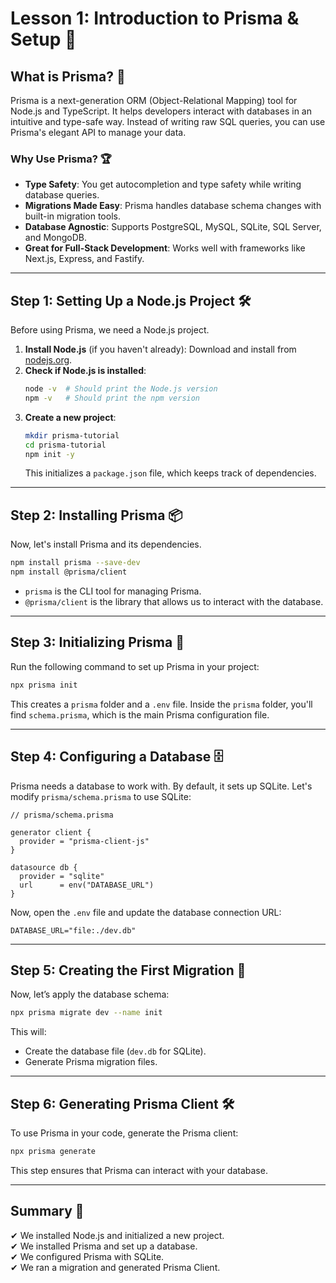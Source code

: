 # Lesson 1: Introduction to Prisma & Setup 🚀

## What is Prisma? 🤔
Prisma is a next-generation ORM (Object-Relational Mapping) tool for Node.js and TypeScript. It helps developers interact with databases in an intuitive and type-safe way. Instead of writing raw SQL queries, you can use Prisma's elegant API to manage your data.

### Why Use Prisma? 🏆
- **Type Safety**: You get autocompletion and type safety while writing database queries.
- **Migrations Made Easy**: Prisma handles database schema changes with built-in migration tools.
- **Database Agnostic**: Supports PostgreSQL, MySQL, SQLite, SQL Server, and MongoDB.
- **Great for Full-Stack Development**: Works well with frameworks like Next.js, Express, and Fastify.

---

## Step 1: Setting Up a Node.js Project 🛠️
Before using Prisma, we need a Node.js project.

1. **Install Node.js** (if you haven't already): Download and install from [nodejs.org](https://nodejs.org/).
2. **Check if Node.js is installed**:
   ```sh
   node -v  # Should print the Node.js version
   npm -v   # Should print the npm version
   ```
3. **Create a new project**:
   ```sh
   mkdir prisma-tutorial
   cd prisma-tutorial
   npm init -y
   ```
   This initializes a `package.json` file, which keeps track of dependencies.

---

## Step 2: Installing Prisma 📦
Now, let's install Prisma and its dependencies.

```sh
npm install prisma --save-dev
npm install @prisma/client
```

- `prisma` is the CLI tool for managing Prisma.
- `@prisma/client` is the library that allows us to interact with the database.

---

## Step 3: Initializing Prisma 🎉
Run the following command to set up Prisma in your project:

```sh
npx prisma init
```

This creates a `prisma` folder and a `.env` file. Inside the `prisma` folder, you'll find `schema.prisma`, which is the main Prisma configuration file.

---

## Step 4: Configuring a Database 🗄️
Prisma needs a database to work with. By default, it sets up SQLite. Let's modify `prisma/schema.prisma` to use SQLite:

```prisma
// prisma/schema.prisma

generator client {
  provider = "prisma-client-js"
}

datasource db {
  provider = "sqlite"
  url      = env("DATABASE_URL")
}
```

Now, open the `.env` file and update the database connection URL:

```env
DATABASE_URL="file:./dev.db"
```

---

## Step 5: Creating the First Migration 🚀
Now, let’s apply the database schema:

```sh
npx prisma migrate dev --name init
```

This will:
- Create the database file (`dev.db` for SQLite).
- Generate Prisma migration files.

---

## Step 6: Generating Prisma Client 🛠️
To use Prisma in your code, generate the Prisma client:

```sh
npx prisma generate
```

This step ensures that Prisma can interact with your database.

---

## Summary 📌
✔ We installed Node.js and initialized a new project.  
✔ We installed Prisma and set up a database.  
✔ We configured Prisma with SQLite.  
✔ We ran a migration and generated Prisma Client.  

